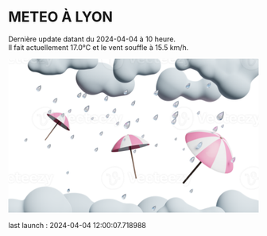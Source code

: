 # METEO À LYON

Dernière update datant du 2024-04-04 à 10 heure.  
Il fait actuellement 17.0°C et le vent souffle à 15.5 km/h.      

![](./.github/rain.png)

last launch : 2024-04-04 12:00:07.718988
